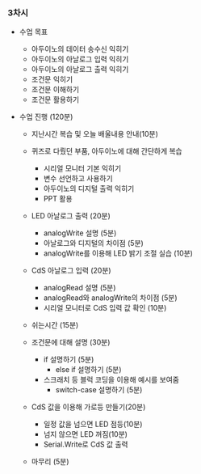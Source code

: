 ### 3차시 
- 수업 목표
   - 아두이노의 데이터 송수신 익히기  
	- 아두이노의 아날로그 입력 익히기
	- 아두이노의 아날로그 출력 익히기
   - 조건문 익히기
	- 조건문 이해하기
	- 조건문 활용하기

- 수업 진행 (120분)
   - 지난시간 복습 및 오늘 배울내용 안내(10분) 
   	- 퀴즈로 다뤘던 부품, 아두이노에 대해 간단하게 복습
		- 시리얼 모니터 기본 익히기
		- 변수 선언하고 사용하기
		- 아두이노의 디지털 출력 익히기
      	- PPT 활용

   - LED 아날로그 출력 (20분)
      - analogWrite 설명 (5분)
      - 아날로그와 디지털의 차이점 (5분)
      - analogWrite를 이용해 LED 밝기 조절 실습 (10분)

   - CdS 아날로그 입력 (20분)
      - analogRead 설명 (5분)
      - analogRead와 analogWrite의 차이점 (5분)
      - 시리얼 모니터로 CdS 입력 값 확인 (10분)

   - 쉬는시간 (15분)

   - 조건문에 대해 설명 (30분)
  	  - if 설명하기 (5분)
	    - else if 설명하기 (5분)
      - 스크래치 등 블럭 코딩을 이용해 예시를 보여줌 
	    - switch-case 설명하기 (5분)

   - CdS 값을 이용해 가로등 만들기(20분)
       - 일정 값을 넘으면 LED 점등(10분)
       - 넘지 않으면 LED 꺼짐(10분)
       - Serial.Write로 CdS 값 출력

   - 마무리 (5분)
